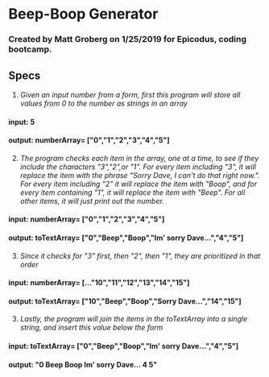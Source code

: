 # Beep-Boop Generator

### Created by Matt Groberg on 1/25/2019 for Epicodus, coding bootcamp.

## Specs
1. _Given an input number from a form, first this program will store all values from 0 to the number as strings in an array_
#### input: 5
#### output: numberArray= ["0","1","2","3","4","5"]

2. _The program checks each item in the array, one at a time,  to see if they include the characters "3","2",or "1". For every item including "3", it will replace the item with the phrase "Sorry Dave, I can't do that right now.". For every item including "2" it will replace the item with "Boop", and for every item containing "1", it will replace the item with "Beep". For all other items, it will just print out the number._
#### input: numberArray= ["0","1","2","3","4","5"]
#### output: toTextArray= ["0","Beep","Boop","Im' sorry Dave...","4","5"]

3. _Since it checks for "3" first, then "2", then "1", they are prioritized in that order_
#### input: numberArray= [..."10","11","12","13","14","15"]
#### output: toTextArray= ["10","Beep","Boop","Sorry Dave...","14","15"]

3. _Lastly, the program will join the items in the toTextArray into a single string, and insert this value below the form_
#### input: toTextArray= ["0","Beep","Boop","Im' sorry Dave...","4","5"]
#### output: "0 Beep Boop Im' sorry Dave... 4 5"
